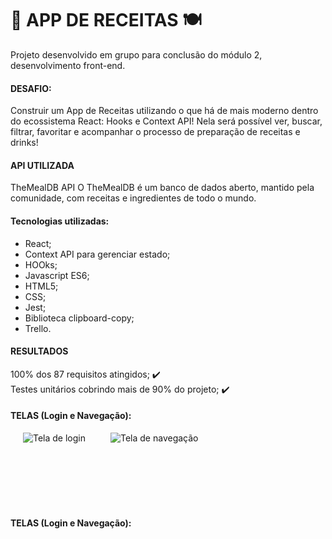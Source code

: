# :rocket: APP DE RECEITAS :plate_with_cutlery:


Projeto desenvolvido em grupo para conclusão do módulo 2, desenvolvimento front-end.

#### DESAFIO:

Construir um App de Receitas utilizando o que há de mais moderno dentro do ecossistema React: Hooks e Context API!
Nela será possível ver, buscar, filtrar, favoritar e acompanhar o processo de preparação de receitas e drinks!

#### API UTILIZADA 
TheMealDB API
O TheMealDB é um banco de dados aberto, mantido pela comunidade, com receitas e ingredientes de todo o mundo.


#### Tecnologias utilizadas: 
* React;
* Context API para gerenciar estado;
* HOOks;
* Javascript ES6;
* HTML5;
* CSS;
* Jest;
* Biblioteca clipboard-copy;
* Trello.

#### RESULTADOS
100% dos 87 requisitos atingidos; :heavy_check_mark: <br>
Testes  unitários cobrindo mais de 90% do projeto; :heavy_check_mark:

#### TELAS (Login e Navegação):
        

<img align="left" src="https://user-images.githubusercontent.com/21336683/114956285-ec9afb80-9e34-11eb-9773-2e3832e74fd1.gif" alt="Tela de login" title="Login" hspace="20"/>
<img src="https://user-images.githubusercontent.com/21336683/114957849-39340600-9e38-11eb-8ce7-510ecc771e36.gif" alt="Tela de navegação" title="Navegação" hspace="20"/>

<br/><br/><br/><br/><br/>

#### TELAS (Login e Navegação):
